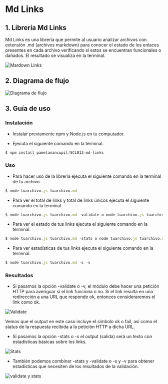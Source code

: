 # Md Links


## 1. Librería Md Links

Md Links es una librería que permite al usuario analizar archivos con extensión .md (archivos markdown) para conocer el estado de los enlaces presentes en cada archivo verificando si estos se encuentran funcionales o dañados. El resultado se visualiza en la terminal.

![Mardown Links](https://i.ibb.co/GcKcJPG/Markdown-links.png)

## 2. Diagrama de flujo

![Diagrama de flujo](https://i.ibb.co/PG908mC/diagrama-de-flujo.jpg)

## 3. Guía de uso

### Instalación
* Instalar previamente npm y Node.js en tu computador.

* Ejecuta el siguiente comando en la terminal.
```js
$ npm install pamelanancupil/SCL013-md-links 
```

### Uso

* Para hacer uso de la librería ejecuta el siguiente comando en la terminal de tu archivo.
```js
$ node tuarchivo.js tuarchivo.md
```
* Para ver el total de links y total de links únicos ejecuta el siguiente comando en la terminal.
```js
$ node tuarchivo.js tuarchivo.md -validate o node tuarchivo.js tuarchivo.md -v
```
* Para ver el estado de tus links ejecuta el siguiente comando en la terminal.
```js
$ node tuarchivo.js tuarchivo.md -stats o node tuarchivo.js tuarchivo.md -s
```
* Para ver estadísticas de tus links ejecuta el siguiente comando en la terminal.
```js
$ node tuarchivo.js tuarchivo.md -s -v
```

### Resultados
* Si pasamos la opción -validate o -v, el módulo debe hacer una petición HTTP para averiguar si el link funciona o no. Si el link resulta en una redirección a una URL que responde ok, entonces consideraremos el link como ok.

![Validate](https://i.ibb.co/qRRzCwQ/v.jpg)

Vemos que el output en este caso incluye el símbolo ok o fail, así como el status de la respuesta recibida a la petición HTTP a dicha URL.

* Si pasamos la opción -stats o -s el output (salida) será un texto con estadísticas básicas sobre los links.

![Stats](https://i.ibb.co/nzbwdTP/s.jpg)

* También podemos combinar -stats y -validate o -s y -v para obtener estadísticas que necesiten de los resultados de la validación.

![validate y stats](https://i.ibb.co/JFzD6tG/s-v.jpg)

